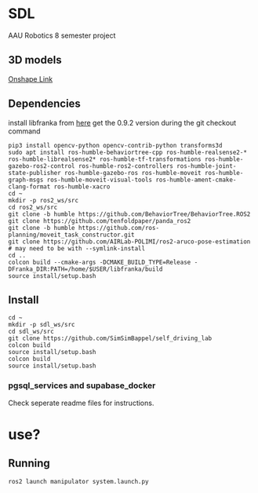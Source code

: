 # SDL
AAU Robotics 8 semester project

## 3D models
[Onshape Link](https://cad.onshape.com/documents/302d39dc0d22175e2aaec147/w/40df758372de53e0b679b2a3/e/3cc2fa0ae1f39eaf5d8ddebc?renderMode=0&uiState=660e6a81d440c26a82b7aa22)

## Dependencies
install libfranka from [here](https://frankaemika.github.io/docs/installation_linux.html)
get the 0.9.2 version during the git checkout command
```
pip3 install opencv-python opencv-contrib-python transforms3d
sudo apt install ros-humble-behaviortree-cpp ros-humble-realsense2-* ros-humble-librealsense2* ros-humble-tf-transformations ros-humble-gazebo-ros2-control ros-humble-ros2-controllers ros-humble-joint-state-publisher ros-humble-gazebo-ros ros-humble-moveit ros-humble-graph-msgs ros-humble-moveit-visual-tools ros-humble-ament-cmake-clang-format ros-humble-xacro
cd ~
mkdir -p ros2_ws/src
cd ros2_ws/src
git clone -b humble https://github.com/BehaviorTree/BehaviorTree.ROS2
git clone https://github.com/tenfoldpaper/panda_ros2
git clone -b humble https://github.com/ros-planning/moveit_task_constructor.git
git clone https://github.com/AIRLab-POLIMI/ros2-aruco-pose-estimation # may need to be with --symlink-install
cd ..
colcon build --cmake-args -DCMAKE_BUILD_TYPE=Release -DFranka_DIR:PATH=/home/$USER/libfranka/build
source install/setup.bash
```

## Install
```
cd ~
mkdir -p sdl_ws/src
cd sdl_ws/src
git clone https://github.com/SimSimBappel/self_driving_lab
colcon build
source install/setup.bash
colcon build
source install/setup.bash
```

### pgsql_services and supabase_docker
Check seperate readme files for instructions. 


# use?
## Running
```
ros2 launch manipulator system.launch.py
```


